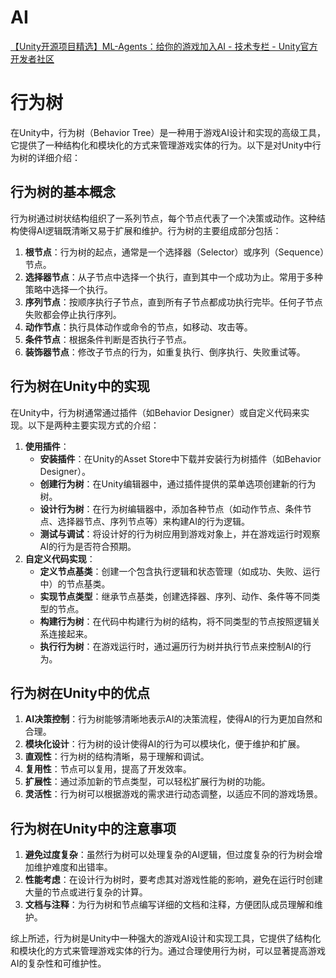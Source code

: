 # AI

[【Unity开源项目精选】ML-Agents：给你的游戏加入AI - 技术专栏 - Unity官方开发者社区](https://developer.unity.cn/projects/5fd6d814edbc2a5027e30590)

# 行为树

在Unity中，行为树（Behavior Tree）是一种用于游戏AI设计和实现的高级工具，它提供了一种结构化和模块化的方式来管理游戏实体的行为。以下是对Unity中行为树的详细介绍：

## 行为树的基本概念

行为树通过树状结构组织了一系列节点，每个节点代表了一个决策或动作。这种结构使得AI逻辑既清晰又易于扩展和维护。行为树的主要组成部分包括：

1. **根节点**：行为树的起点，通常是一个选择器（Selector）或序列（Sequence）节点。
2. **选择器节点**：从子节点中选择一个执行，直到其中一个成功为止。常用于多种策略中选择一个执行。
3. **序列节点**：按顺序执行子节点，直到所有子节点都成功执行完毕。任何子节点失败都会停止执行序列。
4. **动作节点**：执行具体动作或命令的节点，如移动、攻击等。
5. **条件节点**：根据条件判断是否执行子节点。
6. **装饰器节点**：修改子节点的行为，如重复执行、倒序执行、失败重试等。

## 行为树在Unity中的实现

在Unity中，行为树通常通过插件（如Behavior Designer）或自定义代码来实现。以下是两种主要实现方式的介绍：

1. **使用插件**：
   - **安装插件**：在Unity的Asset Store中下载并安装行为树插件（如Behavior Designer）。
   - **创建行为树**：在Unity编辑器中，通过插件提供的菜单选项创建新的行为树。
   - **设计行为树**：在行为树编辑器中，添加各种节点（如动作节点、条件节点、选择器节点、序列节点等）来构建AI的行为逻辑。
   - **测试与调试**：将设计好的行为树应用到游戏对象上，并在游戏运行时观察AI的行为是否符合预期。
2. **自定义代码实现**：
   - **定义节点基类**：创建一个包含执行逻辑和状态管理（如成功、失败、运行中）的节点基类。
   - **实现节点类型**：继承节点基类，创建选择器、序列、动作、条件等不同类型的节点。
   - **构建行为树**：在代码中构建行为树的结构，将不同类型的节点按照逻辑关系连接起来。
   - **执行行为树**：在游戏运行时，通过遍历行为树并执行节点来控制AI的行为。

## 行为树在Unity中的优点

1. **AI决策控制**：行为树能够清晰地表示AI的决策流程，使得AI的行为更加自然和合理。
2. **模块化设计**：行为树的设计使得AI的行为可以模块化，便于维护和扩展。
3. **直观性**：行为树的结构清晰，易于理解和调试。
4. **复用性**：节点可以复用，提高了开发效率。
5. **扩展性**：通过添加新的节点类型，可以轻松扩展行为树的功能。
6. **灵活性**：行为树可以根据游戏的需求进行动态调整，以适应不同的游戏场景。

## 行为树在Unity中的注意事项

1. **避免过度复杂**：虽然行为树可以处理复杂的AI逻辑，但过度复杂的行为树会增加维护难度和出错率。
2. **性能考虑**：在设计行为树时，要考虑其对游戏性能的影响，避免在运行时创建大量的节点或进行复杂的计算。
3. **文档与注释**：为行为树和节点编写详细的文档和注释，方便团队成员理解和维护。

综上所述，行为树是Unity中一种强大的游戏AI设计和实现工具，它提供了结构化和模块化的方式来管理游戏实体的行为。通过合理使用行为树，可以显著提高游戏AI的复杂性和可维护性。